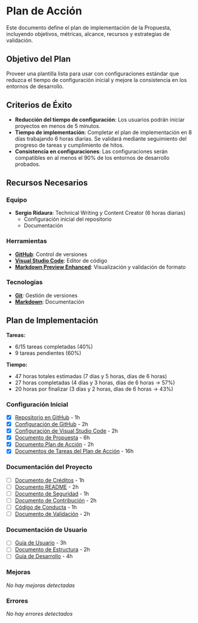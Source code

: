 # Plan de Acción

Este documento define el plan de implementación de la Propuesta, incluyendo objetivos, métricas, alcance, recursos y estrategias de validación.

## Objetivo del Plan

Proveer una plantilla lista para usar con configuraciones estándar que reduzca el tiempo de configuración inicial y mejore la consistencia en los entornos de desarrollo.

## Criterios de Éxito

- **Reducción del tiempo de configuración**: Los usuarios podrán iniciar proyectos en menos de 5 minutos.
- **Tiempo de implementación**: Completar el plan de implementación en 8 días trabajando 6 horas diarias. Se validará mediante seguimiento del progreso de tareas y cumplimiento de hitos.
- **Consistencia en configuraciones**: Las configuraciones serán compatibles en al menos el 90% de los entornos de desarrollo probados.

## Recursos Necesarios

### Equipo

- **Sergio Ridaura**: Technical Writing y Content Creator (6 horas diarias)
  - Configuración inicial del repositorio
  - Documentación

### Herramientas

- **[GitHub](https://github.com)**: Control de versiones
- **[Visual Studio Code](https://code.visualstudio.com)**: Editor de código
- **[Markdown Preview Enhanced](https://marketplace.visualstudio.com/items?itemName=shd101wyy.markdown-preview-enhanced)**: Visualización y validación de formato

### Tecnologías

- **[Git](https://git-scm.com)**: Gestión de versiones
- **[Markdown](https://www.markdownguide.org)**: Documentación

## Plan de Implementación

**Tareas:**

- 6/15 tareas completadas (40%)
- 9 tareas pendientes (60%)

**Tiempo:**

- 47 horas totales estimadas (7 días y 5 horas, días de 6 horas)
- 27 horas completadas (4 días y 3 horas, días de 6 horas -> 57%)
- 20 horas por finalizar (3 días y 2 horas, días de 6 horas -> 43%)

### Configuración Inicial

- [x] [Repositorio en GitHub](tasks/github-repository.md) - 1h
- [x] [Configuración de GitHub](tasks/github-configuration.md) - 2h
- [x] [Configuración de Visual Studio Code](tasks/vscode-configuration.md) - 2h
- [x] [Documento de Propuesta](tasks/proposal-document.md) - 6h
- [x] [Documento Plan de Acción](tasks/action-plan-document.md) - 2h
- [x] [Documentos de Tareas del Plan de Acción](tasks/action-plan-tasks.md) - 16h

### Documentación del Proyecto

- [ ] [Documento de Créditos](tasks/credits-document.md) - 1h
- [ ] [Documento README](tasks/readme-document.md) - 2h
- [ ] [Documento de Seguridad](tasks/security-document.md) - 1h
- [ ] [Documento de Contribución](tasks/contributing-document.md) - 2h
- [ ] [Código de Conducta](tasks/code-of-conduct-document.md) - 1h
- [ ] [Documento de Validación](tasks/validation-document.md) - 2h

### Documentación de Usuario

- [ ] [Guía de Usuario](tasks/user-guide-document.md) - 3h
- [ ] [Documento de Estructura](tasks/structure-document.md) - 2h
- [ ] [Guía de Desarrollo](tasks/development-guide-document.md) - 4h

### Mejoras

_No hay mejoras detectadas_

### Errores

_No hay errores detectados_
